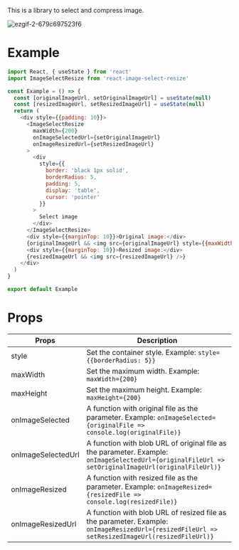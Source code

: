 
This is a library to select and compress image.

![ezgif-2-679c697523f6](https://user-images.githubusercontent.com/2413398/69517176-8931d480-0f86-11ea-92d7-a473a9a753f6.gif)

# Example
```js
import React, { useState } from 'react'
import ImageSelectResize from 'react-image-select-resize'

const Example = () => {
  const [originalImageUrl, setOriginalImageUrl] = useState(null)
  const [resizedImageUrl, setResizedImageUrl] = useState(null)
  return (
    <div style={{padding: 10}}>
      <ImageSelectResize
        maxWidth={200}
        onImageSelectedUrl={setOriginalImageUrl}
        onImageResizedUrl={setResizedImageUrl}
      >
        <div
          style={{
            border: 'black 1px solid',
            borderRadius: 5,
            padding: 5,
            display: 'table',
            cursor: 'pointer'
          }}
        >
          Select image
        </div>
      </ImageSelectResize>
      <div style={{marginTop: 10}}>Original image:</div>
      {originalImageUrl && <img src={originalImageUrl} style={{maxWidth: '100%'}} />}
      <div style={{marginTop: 10}}>Resized image:</div>
      {resizedImageUrl && <img src={resizedImageUrl} />}
    </div>
  )
}

export default Example

```

# Props

| Props | Description |
|-|-|
| style | Set the container style. Example: `style={{borderRadius: 5}}` |
| maxWidth | Set the maximum width. Example: `maxWidth={200}` |
| maxHeight | Set the maximum height. Example: `maxHeight={200}` |
| onImageSelected | A function with original file as the parameter. Example: `onImageSelected={originalFile => console.log(originalFile)}` |
| onImageSelectedUrl | A function with blob URL of original file as the parameter. Example: `onImageSelectedUrl={originalFileUrl => setOriginalImageUrl(originalFileUrl)}` |
| onImageResized | A function with resized file as the parameter. Example: `onImageResized={resizedFile => console.log(resizedFile)}` |
| onImageResizedUrl | A function with blob URL of resized file as the parameter. Example: `onImageResizedUrl={resizedFileUrl => setResizedImageUrl(resizedFileUrl)}` |
